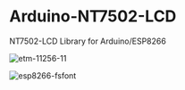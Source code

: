 # Arduino-NT7502-LCD

NT7502-LCD Library for Arduino/ESP8266


![etm-11256-11](https://cloud.githubusercontent.com/assets/6020549/23607358/016b7cce-02a8-11e7-8913-614b613fb756.JPG)


![esp8266-fsfont](https://cloud.githubusercontent.com/assets/6020549/23607616/d8533c7c-02a8-11e7-964a-aae84634d153.JPG)


